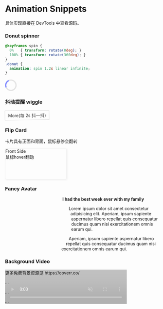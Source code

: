 # Animation Snippets

具体实现直接在 DevTools 中查看源码。

### Donut spinner

```css
@keyframes spin {
  0%   { transform: rotate(0deg); }
  100% { transform: rotate(360deg); }
}
.donut {
  animation: spin 1.2s linear infinite;
}
```

<div class="demo">
  <div class="donut"></div>
  <style>
    @keyframes spin {
      0% { transform: rotate(0deg); }
      100% { transform: rotate(360deg); }
    }
    .donut {
      display: inline-block;
      border: 4px solid rgba(0, 0, 0, 0.1);
      border-left-color: #7983ff;
      border-radius: 50%;
      width: 30px;
      height: 30px;
      animation: spin 1.2s linear infinite;
    }
  </style>
</div>

### 抖动提醒 wiggle

<div class="demo">
  <a class="wiggle-button">More(每 2s 抖一抖)</a>
  <style>
    .wiggle-button {
      display: inline-block;
      padding: 5px 10px;
      color: #333;
      border: 1px solid #ccc;
      animation: wiggle 2s linear infinite;
      will-change: transform;
    }
    @keyframes wiggle {
      2% {transform: translateX(3px) rotate(2deg); }
      4% {transform: translateX(-3px) rotate(-2deg); }
      6% {transform: translateX(3px) rotate(2deg); }
      8% {transform: translateX(-3px) rotate(-2deg); }
      10% {transform: translateX(2px) rotate(1deg); }
      12% {transform: translateX(-2px) rotate(-1deg); }
      14% {transform: translateX(2px) rotate(1deg); }
      16% {transform: translateX(-2px) rotate(-1deg); }
      18% {transform: translateX(1px) rotate(0); }
      20% {transform: translateX(-1px) rotate(0); }
    }
  </style>
</div>

### Flip Card

卡片具有正面和背面，鼠标悬停会翻转

<div class="demo">
  <div class="flip-card">
    <div class="flip-card__front-side">Front Side<br>鼠标hover翻动</div>
    <div class="flip-card__back-side">Back Side</div>
  </div>
  <style>
    .flip-card {
      position: relative;
      width: 200px;
      height: 100px;
      perspective: 800px;  /* 改成 20px 就能看到这个属性的作用了 */
    }
    .flip-card__front-side, .flip-card__back-side {
      position: absolute;
      width: 100%;
      height: 100%;
      transition: transform .8s;
      backface-visibility: hidden; /* 这个新属性很重要，去掉对比下就知道 */
      border: 1px solid #eee;
      border-radius: 4px;
      box-shadow: 2px 2px 6px #eee;
    }
    .flip-card__back-side {
      background-image: linear-gradient(to right bottom, #ffb900, #ff7730);
      transform: rotateY(180deg);
    }
    .flip-card:hover .flip-card__front-side {
      transform: rotateY(-180deg);
    }
    .flip-card:hover .flip-card__back-side {
      transform: rotateY(0);
    }
  </style>
</div>

### Fancy Avatar

<div class="demo">
  <figure class="fancy-avatar">
    <img src="https://natours.netlify.com/img/nat-8.jpg" alt="Person on a tour" class="fancy-avatar__img">
    <figcaption class="fancy-avatar__caption">Mary Smith</figcaption>
  </figure>
  <div>
    <p style="font-weight: bold;">I had the best week ever with my family</p>
    <p>Lorem ipsum dolor sit amet consectetur adipisicing elit. Aperiam, ipsum sapiente aspernatur libero repellat quis consequatur ducimus quam nisi exercitationem omnis earum qui.</p>
    <p>Aperiam, ipsum sapiente aspernatur libero repellat quis consequatur ducimus quam nisi exercitationem omnis earum qui.</p>
  </div>
  <style>
    .fancy-avatar {
      position: relative;
      float: left;
      width: 150px;
      height: 150px;
      /* border-radius: 50%; overflow: hidden; */  /* 这两位在上 hover 效果时就不行了，得用 clip-path 才行 */
      clip-path: circle(50% at 50% 50%);
      shape-outside: circle(50% at 50% 50%);       /* 这个属性控制了文字环绕效果 */
    }
    .fancy-avatar__img {
      height: 100%;
      object-fit: cover;  /* 图片不变形 */
      transform: scale(1.5);
      transition: transform .8s;
    }
    .fancy-avatar__caption {
      position: absolute;
      top: 50%;
      left: 50%;
      transform: translate(-50%, 20%);
      transition: transform .8s;
      color: #fff;
      font-size: 1.5em;
      text-align: center;
      opacity: 0;
    }
    .fancy-avatar:hover .fancy-avatar__img {
      transform: scale(1);
      filter: blur(3px) brightness(80%);
    }
    .fancy-avatar:hover .fancy-avatar__caption {
      transform: translate(-50%, -50%);
      opacity: 1;
    }
  </style>
</div>

### Background Video

<div class="demo">
  <div class="bg-video">
    <video class="bg-video__video" autoplay muted loop>
      <source src="https://natours.netlify.com/img/video.mp4" type="video/mp4">
      <source src="https://natours.netlify.com/img/video.webm" type="video/webm">
    </video>
    <div>
      <p>更多免费背景资源见 https://coverr.co/</p>
      <p>...</p>
      <p>...</p>
      <p>...</p>
    </div>
  </div>
  <style>
    .bg-video {
      position: relative;
      width: 400px;
    }
    .bg-video__video {
      position: absolute;
      z-index: -1;
      width: 100%;
      height: 100%;
      object-fit: cover;  /* 确保影片覆盖整个区域 */
      opacity: .3;
    }
  </style>
</div>


